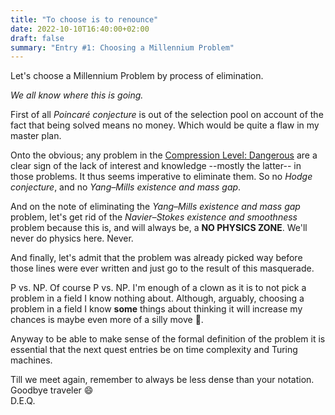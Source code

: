 ```yaml
---
title: "To choose is to renounce"
date: 2022-10-10T16:40:00+02:00
draft: false
summary: "Entry #1: Choosing a Millennium Problem"
---
```


Let's choose a Millennium Problem by process of elimination.

*We all know where this is going.*

First of all *Poincaré conjecture* is out of the selection pool on account of the
fact that being solved means no money. Which would be quite a flaw in my master plan.

Onto the obvious; any problem in the [Compression Level: Dangerous](/posts/quest/0x0000-problems/#compression-level-dreadful)
are a clear sign of the lack of interest and knowledge --mostly the latter-- in
those problems. It thus seems imperative to eliminate them. So no *Hodge conjecture*,
and no *Yang–Mills existence and mass gap*.

And on the note of eliminating the *Yang–Mills existence and mass gap* problem,
let's get rid of the *Navier–Stokes existence and smoothness* problem because this
is, and will always be, a **NO PHYSICS ZONE**. We'll never do physics here. Never.

And finally, let's admit that the problem was already picked way before those
lines were ever written and just go to the result of this masquerade.

P vs. NP. Of course P vs. NP. I'm enough of a clown as it is to not pick a problem
in a field I know nothing about. Although, arguably, choosing a problem in a field
I know **some** things about thinking it will increase my chances is maybe even more
of a silly move :shrug:.

Anyway to be able to make sense of the formal definition of the problem it is
essential that the next quest entries be on time complexity and Turing machines.

Till we meet again, remember to always be less dense than your notation.  
Goodbye traveler :smile:  
D.E.Q.

